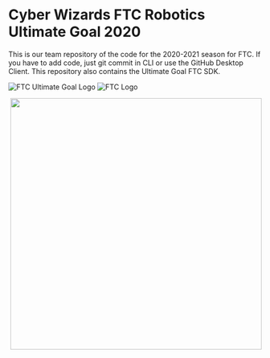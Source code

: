 # Cyber Wizards FTC Robotics Ultimate Goal 2020
 This is our team repository of the code for the 2020-2021 season for FTC. If you have to add code, just git commit in CLI or use the GitHub Desktop Client. This repository also contains the Ultimate Goal FTC SDK.
 

![FTC Ultimate Goal Logo](https://www.firstinspires.org/sites/default/files/uploads/resource_library/ftc/2020-2021/ultimate-goal-logo.png)
![FTC Logo](https://www.firstinspires.org/sites/default/files/uploads/resource_library/brand/FIRSTTech_iconHorz_RGB.jpg)

<img align="right" width="500" height="500" src="http://blog.idrsolutions.com/wp-content/uploads/2014/06/java_logo.jpg">

